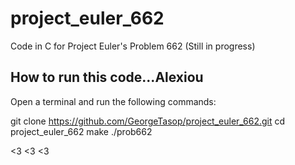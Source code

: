 # project_euler_662
Code in C for Project Euler's Problem 662
(Still in progress)

## How to run this code...Alexiou
Open a terminal and run the following commands:

git clone https://github.com/GeorgeTasop/project_euler_662.git
cd project_euler_662
make
./prob662

<3 <3 <3
